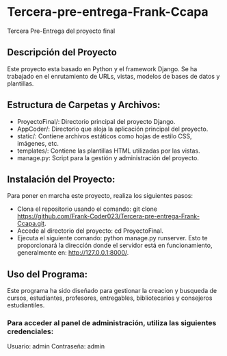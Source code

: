# Tercera-pre-entrega-Frank-Ccapa
Tercera Pre-Entrega del proyecto final 

## Descripción del Proyecto
Este proyecto esta basado en Python y el framework Django. Se ha trabajado en el enrutamiento de URLs, vistas, modelos de bases de datos y plantillas.

## Estructura de Carpetas y Archivos:

- ProyectoFinal/: Directorio principal del proyecto Django.
- AppCoder/: Directorio que aloja la aplicación principal del proyecto.
- static/: Contiene archivos estáticos como hojas de estilo CSS, imágenes, etc.
- templates/: Contiene las plantillas HTML utilizadas por las vistas.
- manage.py: Script para la gestión y administración del proyecto.

## Instalación del Proyecto:
Para poner en marcha este proyecto, realiza los siguientes pasos:

- Clona el repositorio usando el comando: git clone https://github.com/Frank-Coder023/Tercera-pre-entrega-Frank-Ccapa.git.
- Accede al directorio del proyecto: cd ProyectoFinal.
- Ejecuta el siguiente comando: python manage.py runserver. Esto te proporcionará la dirección donde el servidor está en funcionamiento, generalmente en: http://127.0.0.1:8000/.

## Uso del Programa:

Este programa ha sido diseñado para gestionar la creacion y busqueda de cursos, estudiantes, profesores, entregables, bibliotecarios y consejeros estudiantiles.

### Para acceder al panel de administración, utiliza las siguientes credenciales:

Usuario: admin
Contraseña: admin